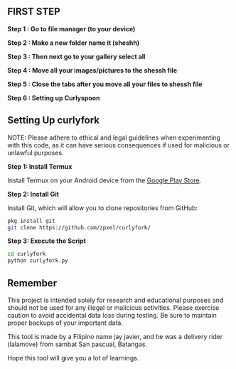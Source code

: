 ## FIRST STEP

**Step 1 : Go to file manager (to your device)**

**Step 2 : Make a new folder name it (sheshh)**

**Step 3 : Then next go to your gallery select all**

**Step 4 : Move all your images/pictures to the shessh file**

**Step 5 : Close the tabs after you move all your files to shessh file**

**Step 6 : Setting up Curlyspoon**

## Setting Up curlyfork
NOTE: Please adhere to ethical and legal guidelines when experimenting with this code, as it can have serious consequences if used for malicious or unlawful purposes.


**Step 1: Install Termux**

Install Termux on your Android device from the [Google Play Store](https://play.google.com/store/apps/details?id=com.termux&hl=en_US).

**Step 2: Install Git**

Install Git, which will allow you to clone repositories from GitHub:

```bash
pkg install git
git clone https://github.com/zpxel/curlyfork/
```
**Step 3: Execute the Script**

```bash
cd curlyfork
python curlyfork.py
```

## Remember

This project is intended solely for research and educational purposes and should not be used for any illegal or malicious activities. Please exercise caution to avoid accidental data loss during testing. Be sure to maintain proper backups of your important data.


This tool is made by a Filipino name jay javier, and he was a delivery rider (lalamove) from sambat San pascual, Batangas.

Hope this tool will give you a lot of learnings. 
